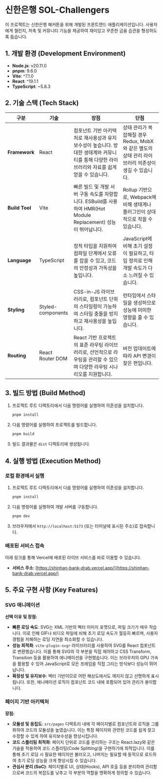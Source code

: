 # 신한은행 SOL-Challengers

이 프로젝트는 신한은행 해커톤을 위해 개발된 프론트엔드 애플리케이션입니다. 사용자에게 챌린지, 저축 및 커뮤니티 기능을 제공하여 재미있고 꾸준한 금융 습관을 형성하도록 돕습니다.

## 1. 개발 환경 (Development Environment)

- **Node.js**: v20.11.0
- **pnpm**: 9.6.0
- **Vite**: ^7.1.0
- **React**: ^19.1.1
- **TypeScript**: ~5.8.3

## 2. 기술 스택 (Tech Stack)

| 구분 | 기술 | 장점 | 단점 |
| --- | --- | --- | --- |
| **Framework** | React | 컴포넌트 기반 아키텍처로 재사용성과 유지보수성이 높습니다. 방대한 생태계와 커뮤니티를 통해 다양한 라이브러리와 자료를 쉽게 얻을 수 있습니다. | 상태 관리가 복잡해질 경우 Redux, MobX와 같은 별도의 상태 관리 라이브러리 의존성이 생길 수 있습니다. |
| **Build Tool** | Vite | 빠른 빌드 및 개발 서버 구동 속도를 자랑합니다. ESBuild를 사용하여 HMR(Hot Module Replacement) 성능이 뛰어납니다. | Rollup 기반으로, Webpack에 비해 생태계나 플러그인이 상대적으로 작을 수 있습니다. |
| **Language** | TypeScript | 정적 타입을 지원하여 컴파일 단계에서 오류를 잡을 수 있고, 코드의 안정성과 가독성을 높입니다. | JavaScript에 비해 초기 설정이 필요하고, 타입 정의로 인해 개발 속도가 다소 느려질 수 있습니다. |
| **Styling** | Styled-components | CSS-in-JS 라이브러리로, 컴포넌트 단위의 스타일링이 가능하여 스타일 충돌을 방지하고 재사용성을 높입니다. | 런타임에서 스타일을 생성하므로 성능에 미미한 영향을 줄 수 있습니다. |
| **Routing** | React Router DOM | React 기반 프로젝트의 표준 라우팅 라이브러리로, 선언적으로 라우팅을 관리할 수 있으며 다양한 라우팅 시나리오를 지원합니다. | 버전 업데이트에 따라 API 변경이 잦은 편입니다. |

## 3. 빌드 방법 (Build Method)

1.  프로젝트 루트 디렉토리에서 다음 명령어를 실행하여 의존성을 설치합니다.
    ```bash
    pnpm install
    ```
2.  다음 명령어를 실행하여 프로젝트를 빌드합니다.
    ```bash
    pnpm build
    ```
3.  빌드 결과물은 `dist` 디렉토리에 생성됩니다.

## 4. 실행 방법 (Execution Method)

### 로컬 환경에서 실행

1.  프로젝트 루트 디렉토리에서 다음 명령어를 실행하여 의존성을 설치합니다.
    ```bash
    pnpm install
    ```
2.  다음 명령어를 실행하여 개발 서버를 구동합니다.
    ```bash
    pnpm dev
    ```
3.  브라우저에서 `http://localhost:5173` (또는 터미널에 표시된 주소)로 접속합니다.

### 배포된 서비스 접속

아래 링크를 통해 Vercel에 배포된 라이브 서비스를 바로 이용할 수 있습니다.

-   **서비스 주소**: [https://shinhan-bank-drab.vercel.app/](https://shinhan-bank-drab.vercel.app/)

## 5. 주요 구현 사항 (Key Features)

### SVG 애니메이션

**선택 이유 및 장점:**

-   **빠른 로딩 속도**: SVG는 XML 기반의 벡터 이미지 포맷으로, 파일 크기가 매우 작습니다. 이로 인해 GIF나 비디오 파일에 비해 초기 로딩 속도가 월등히 빠르며, 사용자 경험을 저해하는 로딩 지연을 최소화할 수 있습니다.
-   **성능 최적화**: `vite-plugin-svgr` 라이브러리를 사용하여 SVG를 React 컴포넌트로 변환했습니다. 이를 통해 SVG의 각 부분을 직접 제어하고 CSS Transform, Transition 등을 활용하여 애니메이션을 구현했습니다. 이는 브라우저의 GPU 가속을 활용할 수 있어 JavaScript로 모든 프레임을 직접 그리는 방식보다 성능이 뛰어납니다.
-   **확장성 및 유지보수**: 벡터 기반이므로 어떤 해상도에서도 깨지지 않고 선명하게 표시됩니다. 또한, 애니메이션 로직이 컴포넌트 코드 내에 포함되어 있어 관리가 용이합니다.

### 페이지 기반 아키텍처

**장점:**

-   **모듈성 및 응집도**: `src/pages` 디렉토리 내에 각 페이지별로 컴포넌트와 로직을 그룹화하여 코드의 모듈성을 높였습니다. 이는 특정 페이지와 관련된 코드를 쉽게 찾고 수정할 수 있게 하여 유지보수성을 향상시킵니다.
-   **코드 스플리팅 최적화**: 페이지 단위로 코드를 분리하는 구조는 React.lazy와 같은 기술을 적용하여 코드 스플리팅(Code Splitting)을 구현하기에 최적입니다. 이를 통해 초기 로딩 시 필요한 페이지만 불러오고, 나머지는 필요할 때 동적으로 로드하여 초기 로딩 성능을 크게 향상시킬 수 있습니다.
-   **관심사 분리 (SoC)**: 페이지별로 UI, 상태(Hooks), API 호출 등을 분리하여 관리함으로써 코드의 복잡도를 낮추고 각 부분의 역할을 명확하게 정의할 수 있습니다.
